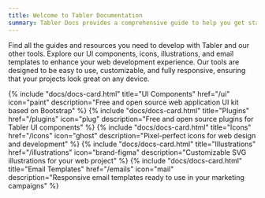 ```yaml
---
title: Welcome to Tabler Documentation
summary: Tabler Docs provides a comprehensive guide to help you get started with the Tabler ecosystem, including its UI components, plugins, and icons. Explore detailed documentation to understand and leverage the full potential of Tabler in your projects.
---
```


<ResponsiveImage src="/docs/tabler.png" src-dark="/docs/tabler-dark.png" alt="Tabler" width="816" height="620" class="mb-4" />

Find all the guides and resources you need to develop with Tabler and our other tools. Explore our UI components, icons, illustrations, and email templates to enhance your web development experience. Our tools are designed to be easy to use, customizable, and fully responsive, ensuring that your projects look great on any device.

<div class="mt-6 pt-6">
	<div class="row row-deck row-cards">
		{% include "docs/docs-card.html" title="UI Components" href="/ui" icon="paint" description="Free and open source web application UI kit based on Bootstrap" %}
		{% include "docs/docs-card.html" title="Plugins" href="/plugins" icon="plug" description="Free and open source plugins for Tabler UI components" %}
		{% include "docs/docs-card.html" title="Icons" href="/icons" icon="ghost" description="Pixel-perfect icons for web design and development" %}
		{% include "docs/docs-card.html" title="Illustrations" href="/illustrations" icon="brand-figma" description="Customizable SVG illustrations for your web project" %}
		{% include "docs/docs-card.html" title="Email Templates" href="/emails" icon="mail" description="Responsive email templates ready to use in your marketing campaigns" %}
	</div>
</div>
